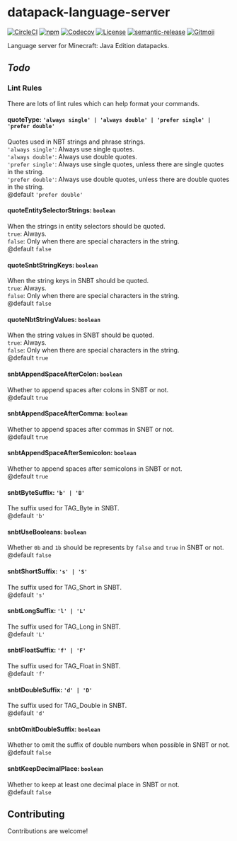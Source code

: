# datapack-language-server

[![CircleCI](https://img.shields.io/circleci/build/github/SPGoding/datapack-language-server.svg?logo=circleci&style=flat-square)](https://circleci.com/gh/SPGoding/datapack-language-server)
[![npm](https://img.shields.io/npm/v/datapack-language-server.svg?logo=npm&style=flat-square)](https://npmjs.com/package/datapack-language-server)
[![Codecov](https://img.shields.io/codecov/c/gh/SPGoding/datapack-language-server.svg?logo=codecov&style=flat-square)](https://codecov.io/gh/SPGoding/datapack-language-server)
[![License](https://img.shields.io/github/license/SPGoding/datapack-language-server.svg?style=flat-square)](https://github.com/SPGoding/datapack-language-server/blob/master/LICENSE)
[![semantic-release](https://img.shields.io/badge/%20%20%F0%9F%93%A6%F0%9F%9A%80-semantic--release-e10079.svg?style=flat-square)](https://github.com/semantic-release/semantic-release)
[![Gitmoji](https://img.shields.io/badge/gitmoji-%20😜%20😍-FFDD67.svg?style=flat-square)](https://gitmoji.carloscuesta.me/)

Language server for Minecraft: Java Edition datapacks.

## _Todo_

### Lint Rules

There are lots of lint rules which can help format your commands.

#### quoteType: `'always single' | 'always double' | 'prefer single' | 'prefer double'`

Quotes used in NBT strings and phrase strings.  
`'always single'`: Always use single quotes.  
`'always double'`: Always use double quotes.  
`'prefer single'`: Always use single quotes, unless there are single quotes in the string.  
`'prefer double'`: Always use double quotes, unless there are double quotes in the string.  
@default `'prefer double'`  

#### quoteEntitySelectorStrings: `boolean`

When the strings in entity selectors should be quoted.  
`true`: Always.  
`false`: Only when there are special characters in the string.  
@default `false`

#### quoteSnbtStringKeys: `boolean`

When the string keys in SNBT should be quoted.  
`true`: Always.  
`false`: Only when there are special characters in the string.  
@default `false`

#### quoteNbtStringValues: `boolean`

When the string values in SNBT should be quoted.  
`true`: Always.  
`false`: Only when there are special characters in the string.  
@default `true`

#### snbtAppendSpaceAfterColon: `boolean`

Whether to append spaces after colons in SNBT or not.  
@default `true`

#### snbtAppendSpaceAfterComma: `boolean`

Whether to append spaces after commas in SNBT or not.  
@default `true`

#### snbtAppendSpaceAfterSemicolon: `boolean`

Whether to append spaces after semicolons in SNBT or not.  
@default `true`

#### snbtByteSuffix: `'b' | 'B'`

The suffix used for TAG_Byte in SNBT.  
@default `'b'`

#### snbtUseBooleans: `boolean`

Whether `0b` and `1b` should be represents by `false` and `true` in SNBT or not.  
@default `false`

#### snbtShortSuffix: `'s' | 'S'`

The suffix used for TAG_Short in SNBT.  
@default `'s'`

#### snbtLongSuffix: `'l' | 'L'`

The suffix used for TAG_Long in SNBT.  
@default `'L'`

#### snbtFloatSuffix: `'f' | 'F'`

The suffix used for TAG_Float in SNBT.  
@default `'f'`

#### snbtDoubleSuffix: `'d' | 'D'`

The suffix used for TAG_Double in SNBT.  
@default `'d'`

#### snbtOmitDoubleSuffix: `boolean`

Whether to omit the suffix of double numbers when possible in SNBT or not.  
@default `false`

#### snbtKeepDecimalPlace: `boolean`

Whether to keep at least one decimal place in SNBT or not.  
@default `false`

## Contributing

Contributions are welcome!
